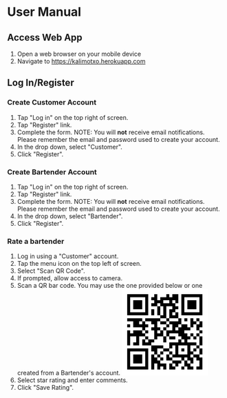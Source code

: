 # User Manual

## Access Web App
1. Open a web browser on your mobile device
2. Navigate to https://kalimotxo.herokuapp.com

## Log In/Register
### Create Customer Account
1. Tap "Log in" on the top right of screen.
2. Tap "Register" link.
3. Complete the form. NOTE: You will **not** receive email notifications. Please remember the email and password used to create your account.
4. In the drop down, select "Customer".
5. Click "Register".

### Create Bartender Account
1. Tap "Log in" on the top right of screen.
2. Tap "Register" link.
3. Complete the form. NOTE: You will **not** receive email notifications. Please remember the email and password used to create your account.
4. In the drop down, select "Bartender".
5. Click "Register".

### Rate a bartender
1. Log in using a "Customer" account.
2. Tap the menu icon on the top left of screen.
3. Select "Scan QR Code".
4. If prompted, allow access to camera.
5. Scan a QR bar code. You may use the one provided below or one created from a Bartender's account.
![Bartender ID](./images/qrcode.png "Bartender ID")
6. Select star rating and enter comments.
7. Click "Save Rating".